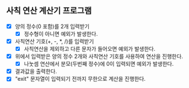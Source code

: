 ## 사칙 연산 계산기 프로그램
  - [x] 양의 정수(0 포함)를 2개 입력받기
    - [x] 정수형이 아니면 예외가 발생한다.
  - [x] 사칙연산 기호(+, -, *, /)를 입력받기
    - [x] 사칙연산을 제외하고 다른 문자가 들어오면 예외가 발생한다.
  - [x] 위에서 입력받은 양의 정수 2개와 사칙연산 기호를 사용하여 연산을 진행한다.
    - [x] 나눗셈 연산에서 분모(두번째 정수)에 0이 입력되면 예외가 발생한다.
  - [x] 결과값을 출력한다.
  - [x] "exit" 문자열이 입력되기 전까지 무한으로 계산을 진행한다.
